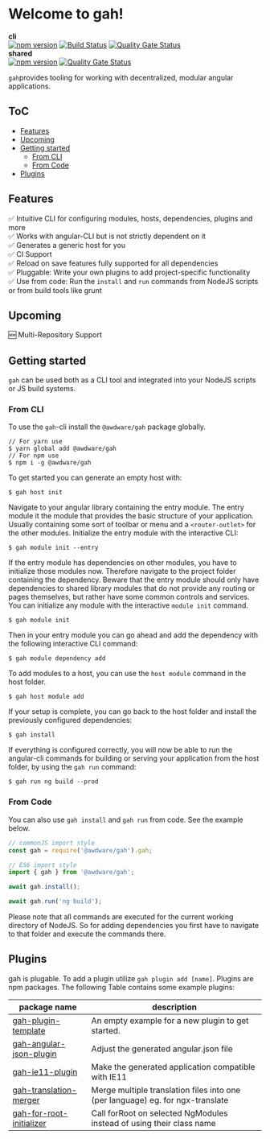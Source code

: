 
# Welcome to gah!

<b>cli</b><br>
[![npm version](https://badge.fury.io/js/%40awdware%2Fgah.svg)](https://badge.fury.io/js/%40awdware%2Fgah) [![Build Status](https://dev.azure.com/loaderb0t/gah/_apis/build/status/gah?branchName=master)](https://dev.azure.com/loaderb0t/gah/_build/latest?definitionId=27&branchName=master) [![Quality Gate Status](https://sonarcloud.io/api/project_badges/measure?project=awdware_gah-cli&metric=alert_status)](https://sonarcloud.io/dashboard?id=awdware_gah-cli)
<br><b>shared</b><br>
[![npm version](https://badge.fury.io/js/%40awdware%2Fgah-shared.svg)](https://badge.fury.io/js/%40awdware%2Fgah-shared) [![Quality Gate Status](https://sonarcloud.io/api/project_badges/measure?project=awdware_gah&metric=alert_status)](https://sonarcloud.io/dashboard?id=awdware_gah)

`gah`provides tooling for working with decentralized, modular angular applications.

## ToC
- [Features](#features)
- [Upcoming](#upcoming)
- [Getting started](#getting-started)
  * [From CLI](#from-cli)
  * [From Code](#from-code)
- [Plugins](#plugins)


## Features
✅ Intuitive CLI for configuring modules, hosts, dependencies, plugins and more  
✅ Works with angular-CLI but is not strictly dependent on it  
✅ Generates a generic host for you  
✅ CI Support  
✅ Reload on save features fully supported for all dependencies  
✅ Pluggable: Write your own plugins to add project-specific functionality  
✅ Use from code: Run the `install` and `run` commands from NodeJS scripts or from build tools like grunt  

## Upcoming
🆕 Multi-Repository Support  

## Getting started
`gah` can be used both as a CLI tool and integrated into your NodeJS scripts or JS build systems.

### From CLI
To use the `gah`-cli install the `@awdware/gah` package globally.
```
// For yarn use
$ yarn global add @awdware/gah
// For npm use
$ npm i -g @awdware/gah
```
To get started you can generate an empty host with:
```
$ gah host init
```
Navigate to your angular library containing the entry module. The entry module it the module that provides the basic structure of your application. Usually containing some sort of toolbar or menu and a `<router-outlet>` for the other modules. Initialize the entry module with the interactive CLI:
```
$ gah module init --entry
```
If the entry module has dependencies on other modules, you have to initialize those modules now. Therefore navigate to the project folder containing the dependency. Beware that the entry module should only have dependencies to shared library modules that do not provide any routing or pages themselves, but rather have some common controls and services. You can initialize any module with the interactive `module init` command.
```
$ gah module init
```
Then in your entry module you can go ahead and add the dependency with the following interactive CLI command:
```
$ gah module dependency add
```
To add modules to a host, you can use the `host module` command in the host folder.
```
$ gah host module add
```
If your setup is complete, you can go back to the host folder and install the previously configured dependencies:
```
$ gah install
```
If everything is configured correctly, you will now  be able to run the angular-cli commands for building or serving your application from the host folder, by using the `gah run` command:
```
$ gah run ng build --prod
```

### From Code
You can also use `gah install` and `gah run` from code. See the example below.
```TypeScript
// commonJS import style
const gah = require('@awdware/gah').gah;

// ES6 import style
import { gah } from '@awdware/gah';

await gah.install();

await gah.run('ng build');
```
Please note that all commands are executed for the current working directory of NodeJS. So for adding dependencies you first have to navigate to that folder and execute the commands there.

## Plugins
gah is plugable. To add a plugin utilize `gah plugin add [name]`. Plugins are npm packages.
The following Table contains some example plugins:

| package name                                                                    | description                                                                    |
|---------------------------------------------------------------------------------|--------------------------------------------------------------------------------|
| [gah-plugin-template](https://github.com/awdware/gah-plugin-template)           | An empty example for a new plugin to get started.                              |
| [gah-angular-json-plugin](https://github.com/awdware/gah-angular-json-plugin)   | Adjust the generated angular.json file                                         |
| [gah-ie11-plugin](https://github.com/awdware/gah-ie11-plugin)                   | Make the generated application compatible with IE11                            |
| [gah-translation-merger](https://github.com/awdware/gah-translation-merger)     | Merge multiple translation files into one (per language) eg. for ngx-translate |
| [gah-for-root-initializer](https://github.com/awdware/gah-for-root-initializer) | Call forRoot on selected NgModules instead of using their class name           |
